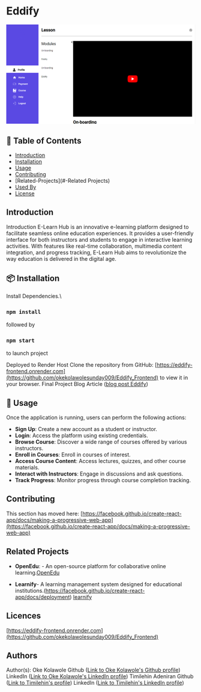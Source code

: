 # Eddify
<img src="./src/assets/eddify-learn.png"/>


## 🚩 Table of Contents

- [Introduction](#-Introduction)
- [Installation](#-Installation)
- [Usage](#-Usage)
- [Contributing](#-Contributing)
- [Related-Projects](#-Related Projects)
- [Used By](#-used-by)
- [License](#-license)


## Introduction 

Introduction
E-Learn Hub is an innovative e-learning platform designed to facilitate seamless online education experiences. It provides a user-friendly interface for both instructors and students to engage in interactive learning activities. With features like real-time collaboration, multimedia content integration, and progress tracking, E-Learn Hub aims to revolutionize the way education is delivered in the digital age.

## 📦  Installation

Install Dependencies.\
### `npm install`
followed by
### `npm start` 
to launch project

Deployed to Render Host
Clone the repository from GitHub:
 [https://eddify-frontend.onrender.com](https://github.com/okekolawolesunday009/Eddify_Frontend) to view it in your browser.
Final Project Blog Article ([blog post Eddify](https://medium.com/@kasshymoni0812/announcing-eddify1-0-f22a8a8d7c0a))


## 🤖 Usage
Once the application is running, users can perform the following actions:

* **Sign Up**: Create a new account as a student or instructor.
* **Login**: Access the platform using existing credentials.
* **Browse Course**: Discover a wide range of courses offered by various instructors.
* **Enroll in Courses**: Enroll in courses of interest.
* **Access Course Content**: Access lectures, quizzes, and other course materials.
* **Interact with Instructors**: Engage in discussions and ask questions.
* **Track Progress**: Monitor progress through course completion tracking.


## Contributing

This section has moved here: [https://facebook.github.io/create-react-app/docs/making-a-progressive-web-app](https://facebook.github.io/create-react-app/docs/making-a-progressive-web-app)

## Related Projects

* **OpenEdu**: - An open-source platform for collaborative online learning.[OpenEdu](https://joint-research-centre.ec.europa.eu/what-open-education/openedu-framework-and-guidelines_en)

* **Learnify**- A learning management system designed for educational institutions.(https://facebook.github.io/create-react-app/docs/deployment)
[learnify](https://learnify.co.za/)

## Licences

 [https://eddify-frontend.onrender.com](https://github.com/okekolawolesunday009/Eddify_Frontend) 

## Authors

Author(s):
Oke Kolawole
Github ([Link to Oke Kolawole's Github profile](https://github.com/okekolawolesunday009))
LinkedIn ([Link to Oke Kolawole's LinkedIn profile](https://www.linkedin.com/in/kolawole-sunday-oke-38b1871a3/))
Timilehin Adeniran
Github ([Link to Timilehin's profile](https://github.com/timishot/EDDIFY))
LinkedIn ([Link to Timilehin's LinkedIn profile](https://www.linkedin.com/in/timilehin-adeniran-342710234/?utm_source=share&utm_campaign=share_via&utm_content=profile&utm_medium=android_app))


